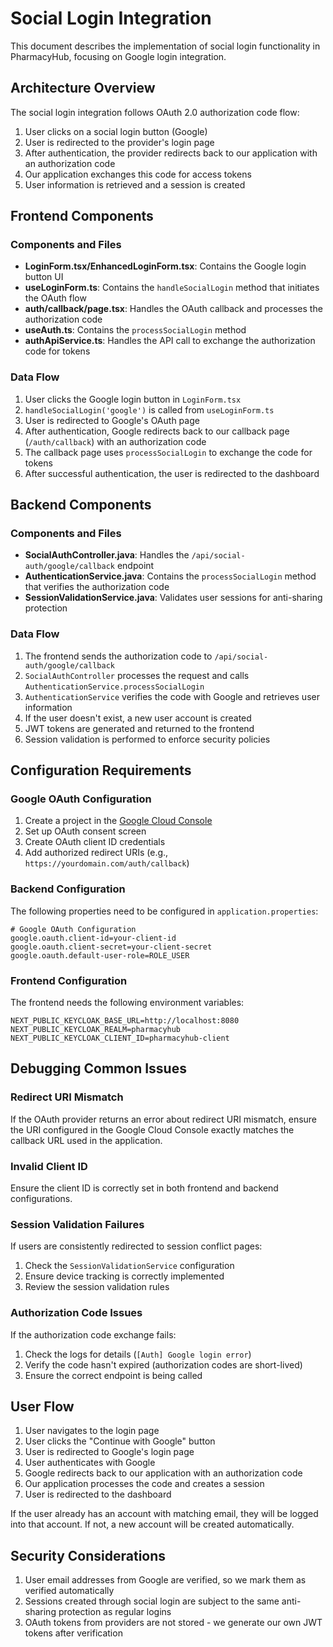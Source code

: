 # Social Login Integration

This document describes the implementation of social login functionality in PharmacyHub, focusing on Google login integration.

## Architecture Overview

The social login integration follows OAuth 2.0 authorization code flow:

1. User clicks on a social login button (Google)
2. User is redirected to the provider's login page
3. After authentication, the provider redirects back to our application with an authorization code
4. Our application exchanges this code for access tokens
5. User information is retrieved and a session is created

## Frontend Components

### Components and Files

- **LoginForm.tsx/EnhancedLoginForm.tsx**: Contains the Google login button UI
- **useLoginForm.ts**: Contains the `handleSocialLogin` method that initiates the OAuth flow
- **auth/callback/page.tsx**: Handles the OAuth callback and processes the authorization code
- **useAuth.ts**: Contains the `processSocialLogin` method
- **authApiService.ts**: Handles the API call to exchange the authorization code for tokens

### Data Flow

1. User clicks the Google login button in `LoginForm.tsx`
2. `handleSocialLogin('google')` is called from `useLoginForm.ts`
3. User is redirected to Google's OAuth page
4. After authentication, Google redirects back to our callback page (`/auth/callback`) with an authorization code
5. The callback page uses `processSocialLogin` to exchange the code for tokens
6. After successful authentication, the user is redirected to the dashboard

## Backend Components

### Components and Files

- **SocialAuthController.java**: Handles the `/api/social-auth/google/callback` endpoint
- **AuthenticationService.java**: Contains the `processSocialLogin` method that verifies the authorization code
- **SessionValidationService.java**: Validates user sessions for anti-sharing protection

### Data Flow

1. The frontend sends the authorization code to `/api/social-auth/google/callback`
2. `SocialAuthController` processes the request and calls `AuthenticationService.processSocialLogin`
3. `AuthenticationService` verifies the code with Google and retrieves user information
4. If the user doesn't exist, a new user account is created
5. JWT tokens are generated and returned to the frontend
6. Session validation is performed to enforce security policies

## Configuration Requirements

### Google OAuth Configuration

1. Create a project in the [Google Cloud Console](https://console.cloud.google.com/)
2. Set up OAuth consent screen
3. Create OAuth client ID credentials
4. Add authorized redirect URIs (e.g., `https://yourdomain.com/auth/callback`)

### Backend Configuration

The following properties need to be configured in `application.properties`:

```properties
# Google OAuth Configuration
google.oauth.client-id=your-client-id
google.oauth.client-secret=your-client-secret
google.oauth.default-user-role=ROLE_USER
```

### Frontend Configuration

The frontend needs the following environment variables:

```
NEXT_PUBLIC_KEYCLOAK_BASE_URL=http://localhost:8080
NEXT_PUBLIC_KEYCLOAK_REALM=pharmacyhub
NEXT_PUBLIC_KEYCLOAK_CLIENT_ID=pharmacyhub-client
```

## Debugging Common Issues

### Redirect URI Mismatch

If the OAuth provider returns an error about redirect URI mismatch, ensure the URI configured in the Google Cloud Console exactly matches the callback URL used in the application.

### Invalid Client ID

Ensure the client ID is correctly set in both frontend and backend configurations.

### Session Validation Failures

If users are consistently redirected to session conflict pages:
1. Check the `SessionValidationService` configuration
2. Ensure device tracking is correctly implemented
3. Review the session validation rules

### Authorization Code Issues

If the authorization code exchange fails:
1. Check the logs for details (`[Auth] Google login error`)
2. Verify the code hasn't expired (authorization codes are short-lived)
3. Ensure the correct endpoint is being called

## User Flow

1. User navigates to the login page
2. User clicks the "Continue with Google" button
3. User is redirected to Google's login page
4. User authenticates with Google
5. Google redirects back to our application with an authorization code
6. Our application processes the code and creates a session
7. User is redirected to the dashboard

If the user already has an account with matching email, they will be logged into that account. If not, a new account will be created automatically.

## Security Considerations

1. User email addresses from Google are verified, so we mark them as verified automatically
2. Sessions created through social login are subject to the same anti-sharing protection as regular logins
3. OAuth tokens from providers are not stored - we generate our own JWT tokens after verification